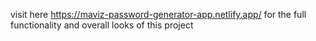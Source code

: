 visit here https://maviz-password-generator-app.netlify.app/ for the full functionality and overall looks of this project
